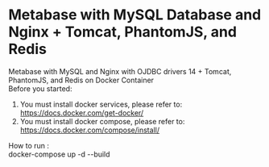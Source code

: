 # Metabase with MySQL Database and Nginx + Tomcat, PhantomJS, and Redis
Metabase with MySQL and Nginx with OJDBC drivers 14 + Tomcat, PhantomJS, and Redis on Docker Container <br />
Before you started: <br />
1. You must install docker services, please refer to: https://docs.docker.com/get-docker/ <br />
2. You must install docker compose, please refer to: https://docs.docker.com/compose/install/ <br />
<p> How to run : <br />
docker-compose up -d --build </p>
